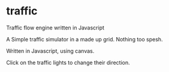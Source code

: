# traffic
Traffic flow engine written in Javascript

A Simple traffic simulator in a made up grid.
Nothing too spesh.

Written in Javascript, using canvas.

Click on the traffic lights to change their direction.
